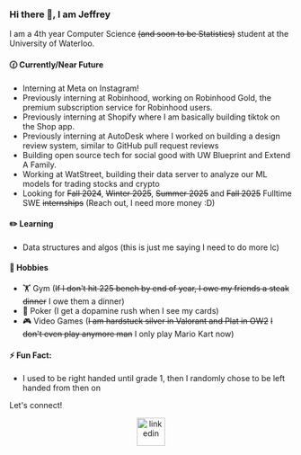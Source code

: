 ### Hi there 👋, I am Jeffrey

I am a 4th year Computer Science ~~(and soon to be Statistics)~~ student at the University of Waterloo.

#### 🕜 Currently/Near Future
- Interning at Meta on Instagram!
- Previously interning at Robinhood, working on Robinhood Gold, the premium subscription service for Robinhood users.
- Previously interning at Shopify where I am basically building tiktok on the Shop app.
- Previously interning at AutoDesk where I worked on building a design review system, similar to GitHub pull request reviews
- Building open source tech for social good with UW Blueprint and Extend A Family.
- Working at WatStreet, building their data server to analyze our ML models for trading stocks and crypto
- Looking for ~~Fall 2024~~, ~~Winter 2025~~, ~~Summer 2025~~ and ~~Fall 2025~~ Fulltime SWE ~~internships~~ (Reach out, I need more money :D)

#### ✏️ Learning
- Data structures and algos (this is just me saying I need to do more lc)

#### 🏀 Hobbies
- 🏋️ Gym (~~If I don't hit 225 bench by end of year, I owe my friends a steak dinner~~ I owe them a dinner)
- 🎰 Poker (I get a dopamine rush when I see my cards)
- 🎮 Video Games (~~I am hardstuck silver in Valorant and Plat in OW2~~ ~~I don't even play anymore man~~ I only play Mario Kart now)

#### ⚡ Fun Fact:
- I used to be right handed until grade 1, then I randomly chose to be left handed from then on

Let's connect! 
<p align="center">
<a href="https://www.linkedin.com/in/jzhao9/" target="blank"><img align="center" src="https://user-images.githubusercontent.com/74038190/235294012-0a55e343-37ad-4b0f-924f-c8431d9d2483.gif" alt="linkedin" height="50" width="50" /></a>
</p>

<!--
**98ZhaoJeffrey/98ZhaoJeffrey** is a ✨ _special_ ✨ repository because its `README.md` (this file) appears on your GitHub profile.

Here are some ideas to get you started:

- 🔭 I’m currently working on ...
- 🌱 I’m currently learning ...
- 👯 I’m looking to collaborate on ...
- 🤔 I’m looking for help with ...
- 💬 Ask me about ...
- 📫 How to reach me: ...
- 😄 Pronouns: ...
- ⚡ Fun fact: ...
-->
